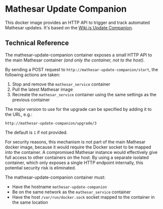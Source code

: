 # Mathesar Update Companion

This docker image provides an HTTP API to trigger and track automated Mathesar updates. It's based on the [Wiki.js Update Companion](https://github.com/Requarks/wiki-update-companion).

## Technical Reference

The mathesar-update-companion container exposes a small HTTP API to the main Mathesar container *(and only the container, not to the host)*.

By sending a POST request to `http://mathesar-update-companion/start`, the following actions are taken:

1. Stop and remove the `mathesar_service` container
1. Pull the latest Mathesar image
1. Recreate the `mathesar_service` container using the same settings as the previous container

The major version to use for the upgrade can be specified by adding it to the URL, e.g.:
```
http://mathesar-update-companion/upgrade/3
```
The default is `1` if not provided.

For security reasons, this mechanism is not part of the main Mathesar docker image, because it would require the Docker socket to be mapped into the container. A compromised Mathesar instance would effectively give full access to other containers on the host. By using a separate isolated container, which only exposes a single HTTP endpoint internally, this potential security risk is eliminated.

The mathesar-update-companion container must:

- Have the hostname `mathesar-update-companion`
- Be on the same network as the `mathesar_service` container
- Have the host `/var/run/docker.sock` socket mapped to the container in the same location
